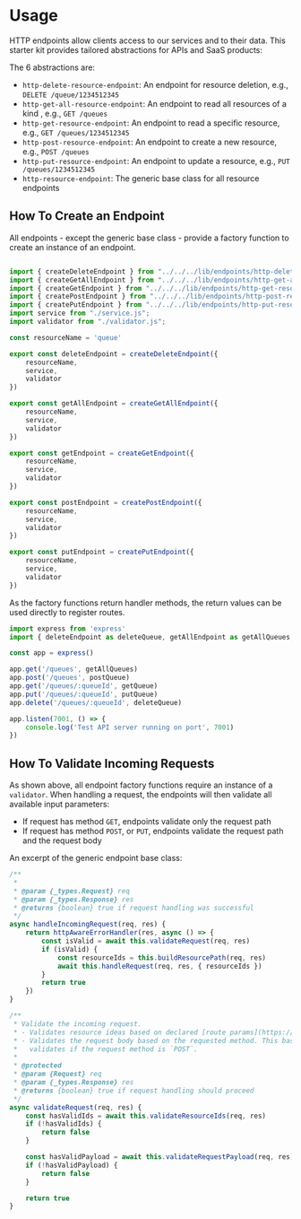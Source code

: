 # Usage
HTTP endpoints allow clients access to our services and to their data. This starter kit provides tailored abstractions for APIs and SaaS products:

The 6 abstractions are:
- `http-delete-resource-endpoint`: An endpoint for resource deletion, e.g., `DELETE /queue/1234512345`
- `http-get-all-resource-endpoint`: An endpoint to read all resources of a kind , e.g., `GET /queues`
- `http-get-resource-endpoint`: An endpoint to read a specific resource, e.g., `GET /queues/1234512345`
- `http-post-resource-endpoint`: An endpoint to create a new resource, e.g., `POST /queues`
- `http-put-resource-endpoint`: An endpoint to update a resource, e.g., `PUT /queues/1234512345`
- `http-resource-endpoint`: The generic base class for all resource endpoints

## How To Create an Endpoint
All endpoints - except the generic base class - provide a factory function to create an instance of an endpoint.

```js

import { createDeleteEndpoint } from "../../../lib/endpoints/http-delete-resource-endpoint.js";
import { createGetAllEndpoint } from "../../../lib/endpoints/http-get-all-resource-endpoint.js";
import { createGetEndpoint } from "../../../lib/endpoints/http-get-resource-endpoint.js";
import { createPostEndpoint } from "../../../lib/endpoints/http-post-resource-endpoint.js";
import { createPutEndpoint } from "../../../lib/endpoints/http-put-resource-endpoint.js";
import service from "./service.js";
import validator from "./validator.js";

const resourceName = 'queue'

export const deleteEndpoint = createDeleteEndpoint({
    resourceName,
    service,
    validator
})

export const getAllEndpoint = createGetAllEndpoint({
    resourceName,
    service,
    validator
})

export const getEndpoint = createGetEndpoint({
    resourceName,
    service,
    validator
})

export const postEndpoint = createPostEndpoint({
    resourceName,
    service,
    validator
})

export const putEndpoint = createPutEndpoint({
    resourceName,
    service,
    validator
})
```

As the factory functions return handler methods, the return values can be used directly to register routes.

```js
import express from 'express'
import { deleteEndpoint as deleteQueue, getAllEndpoint as getAllQueues, getEndpoint as getQueue, postEndpoint as postQueue, putEndpoint as putQueue } from './queues/endpoints.js'

const app = express()

app.get('/queues', getAllQueues)
app.post('/queues', postQueue)
app.get('/queues/:queueId', getQueue)
app.put('/queues/:queueId', putQueue)
app.delete('/queues/:queueId', deleteQueue)

app.listen(7001, () => {
    console.log('Test API server running on port', 7001)
})

```

## How To Validate Incoming Requests
As shown above, all endpoint factory functions require an instance of a `validator`. When handling a request, the endpoints will then validate all available input parameters:
- If request has method `GET`, endpoints validate only the request path
- If request has method `POST`, or `PUT`, endpoints validate the request path and the request body

An excerpt of the generic endpoint base class:
```js
/**
 * 
 * @param {_types.Request} req 
 * @param {_types.Response} res 
 * @returns {boolean} true if request handling was successful
 */
async handleIncomingRequest(req, res) {
    return httpAwareErrorHandler(res, async () => {
        const isValid = await this.validateRequest(req, res)
        if (isValid) {
            const resourceIds = this.buildResourcePath(req, res)
            await this.handleRequest(req, res, { resourceIds })
        }
        return true
    })
}

/**
 * Validate the incoming request. 
 * - Validates resource ideas based on declared [route params](https://expressjs.com/en/guide/routing.html#route-parameters).
 * - Validates the request body based on the requested method. This base class only
 *   validates if the request method is `POST`.
 * 
 * @protected
 * @param {Request} req 
 * @param {_types.Response} res 
 * @returns {boolean} true if request handling should proceed
 */
async validateRequest(req, res) {
    const hasValidIds = await this.validateResourceIds(req, res)
    if (!hasValidIds) {
        return false
    }

    const hasValidPayload = await this.validateRequestPayload(req, res)
    if (!hasValidPayload) {
        return false
    }

    return true
}
```